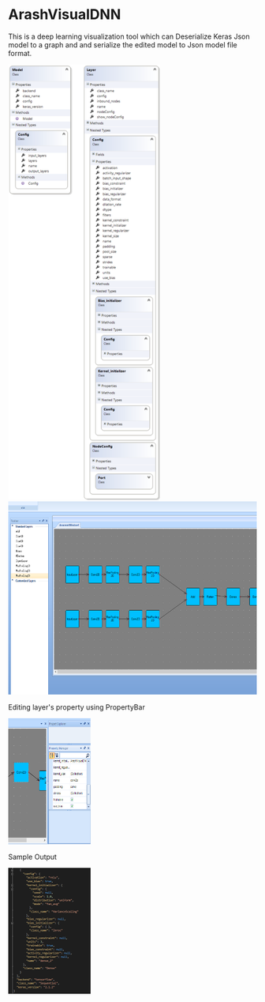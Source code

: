 # ArashVisualDNN
This is a deep learning visualization tool which can Deserialize Keras Json model to a graph and and serialize the edited model to Json model file format.


<img src="LayerAndModelClassObject.png" alt="Layer and Model" class="inline" width=308 height=882/>
<img src="deepVis.png" alt="DeepVis" class="inline" width=648 height=391/>

Editing layer's property using PropertyBar

<img src="property.png" alt="property" class="inline" width=167 height=255/>

Sample Output

<img src="Code.png" alt="Json" class="inline" width=167 height=255/>


